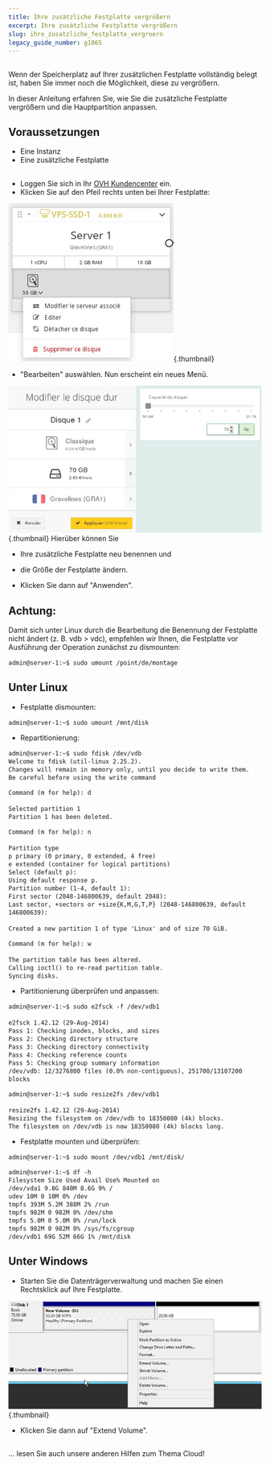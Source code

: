 ```yaml
---
title: Ihre zusätzliche Festplatte vergrößern
excerpt: Ihre zusätzliche Festplatte vergrößern
slug: ihre_zusatzliche_festplatte_vergroern
legacy_guide_number: g1865
---
```



## 
Wenn der Speicherplatz auf Ihrer zusätzlichen Festplatte vollständig belegt ist, haben Sie immer noch die Möglichkeit, diese zu vergrößern.

In dieser Anleitung erfahren Sie, wie Sie die zusätzliche Festplatte vergrößern und die Hauptpartition anpassen.


## Voraussetzungen

- Eine Instanz
- Eine zusätzliche Festplatte




## 

- Loggen Sie sich in Ihr [OVH Kundencenter](https://www.ovh.com/manager/cloud/) ein.
- Klicken Sie auf den Pfeil rechts unten bei Ihrer Festplatte:



![](images/img_2744.jpg){.thumbnail}

- "Bearbeiten" auswählen. Nun erscheint ein neues Menü.



![](images/img_2745.jpg){.thumbnail}
Hierüber können Sie

- Ihre zusätzliche Festplatte neu benennen und
- die Größe der Festplatte ändern.



- Klicken Sie dann auf "Anwenden".



## Achtung:
Damit sich unter Linux durch die Bearbeitung die Benennung der Festplatte nicht ändert (z. B. vdb > vdc), empfehlen wir Ihnen, die Festplatte vor Ausführung der Operation zunächst zu dismounten:

```
admin@server-1:~$ sudo umount /point/de/montage
```




## Unter Linux

- Festplatte dismounten:

```
admin@server-1:~$ sudo umount /mnt/disk
```




- Repartitionierung:

```
admin@server-1:~$ sudo fdisk /dev/vdb
Welcome to fdisk (util-linux 2.25.2).
Changes will remain in memory only, until you decide to write them.
Be careful before using the write command
```



```
Command (m for help): d

Selected partition 1
Partition 1 has been deleted.
```



```
Command (m for help): n

Partition type
p primary (0 primary, 0 extended, 4 free)
e extended (container for logical partitions)
Select (default p):
Using default response p.
Partition number (1-4, default 1):
First sector (2048-146800639, default 2048):
Last sector, +sectors or +size{K,M,G,T,P} (2048-146800639, default 146800639):

Created a new partition 1 of type 'Linux' and of size 70 GiB.
```



```
Command (m for help): w

The partition table has been altered.
Calling ioctl() to re-read partition table.
Syncing disks.
```


- Partitionierung überprüfen und anpassen:

```
admin@server-1:~$ sudo e2fsck -f /dev/vdb1

e2fsck 1.42.12 (29-Aug-2014)
Pass 1: Checking inodes, blocks, and sizes
Pass 2: Checking directory structure
Pass 3: Checking directory connectivity
Pass 4: Checking reference counts
Pass 5: Checking group summary information
/dev/vdb: 12/3276800 files (0.0% non-contiguous), 251700/13107200 blocks
```



```
admin@server-1:~$ sudo resize2fs /dev/vdb1

resize2fs 1.42.12 (29-Aug-2014)
Resizing the filesystem on /dev/vdb to 18350080 (4k) blocks.
The filesystem on /dev/vdb is now 18350080 (4k) blocks long.
```


- Festplatte mounten und überprüfen:

```
admin@server-1:~$ sudo mount /dev/vdb1 /mnt/disk/
```



```
admin@server-1:~$ df -h
Filesystem Size Used Avail Use% Mounted on
/dev/vda1 9.8G 840M 8.6G 9% /
udev 10M 0 10M 0% /dev
tmpfs 393M 5.2M 388M 2% /run
tmpfs 982M 0 982M 0% /dev/shm
tmpfs 5.0M 0 5.0M 0% /run/lock
tmpfs 982M 0 982M 0% /sys/fs/cgroup
/dev/vdb1 69G 52M 66G 1% /mnt/disk
```





## Unter Windows

- Starten Sie die Datenträgerverwaltung und machen Sie einen Rechtsklick auf Ihre Festplatte.



![](images/img_2748.jpg){.thumbnail}

- Klicken Sie dann auf "Extend Volume".




## 
... lesen Sie auch unsere anderen Hilfen zum Thema Cloud!

